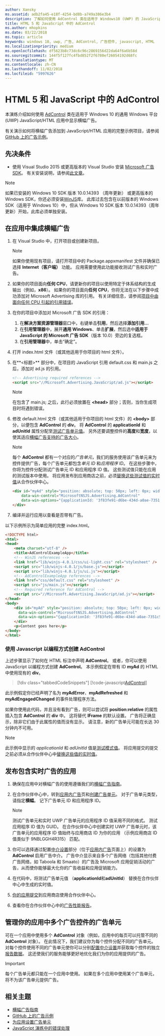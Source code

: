 ```yaml
---
author: Xansky
ms.assetid: adb2fa45-e18f-4254-bd8b-a749a386e3b4
description: 了解如何使用 AdControl 类在适用于 Windows10 (UWP) 的 JavaScript/HTML 应用中显示横幅广告。
title: HTML 5 和 JavaScript 中的 AdControl
ms.author: mhopkins
ms.date: 03/22/2018
ms.topic: article
keywords: windows 10, uwp, 广告, AdControl, 广告控件, javascript, HTML
ms.localizationpriority: medium
ms.openlocfilehash: df5623b8c73dc6c96c2869156d22da64f6a6b58d
ms.sourcegitcommit: 144f5f127fc4fbd852f2f6780ef26054192d68fc
ms.translationtype: MT
ms.contentlocale: zh-CN
ms.lasthandoff: 11/02/2018
ms.locfileid: "5997626"
---
```

# <a name="adcontrol-in-html-5-and-javascript"></a>HTML 5 和 JavaScript 中的 AdControl

本演练介绍如何使用 [AdControl](https://docs.microsoft.com/uwp/api/microsoft.advertising.winrt.ui.adcontrol) 类在适用于 Windows 10 的通用 Windows 平台 (UWP) JavaScript/HTML 应用中显示横幅广告。

有关演示如何将横幅广告添加到 JavaScript/HTML 应用的完整示例项目，请参阅 [GitHub 上的广告示例](http://aka.ms/githubads)。

## <a name="prerequisites"></a>先决条件

* 使用 Visual Studio 2015 或更高版本的 Visual Studio 安装 [Microsoft 广告 SDK](http://aka.ms/ads-sdk-uwp)。 有关安装说明，请参阅[此文章](install-the-microsoft-advertising-libraries.md)。

> [!NOTE]
> 如果已安装的 Windows 10 SDK 版本 10.0.14393 （周年更新） 或更高版本的 Windows SDK，你还必须安装[WinJS](https://github.com/winjs/winjs)库。 此库过去包含在以前版本的 Windows SDK（适用于 Windows 10）中，但从 Windows 10 SDK 版本 10.0.14393（周年更新）开始，此库必须单独安装。 

## <a name="integrate-a-banner-ad-into-your-app"></a>在应用中集成横幅广告

1. 在 Visual Studio 中，打开项目或创建新项目。

    > [!NOTE]
    > 如果你使用现有项目，请打开项目中的 Package.appxmanifest 文件并确保已选择 **Internet（客户端）** 功能。 应用需要使用此功能接收测试广告和实时广告。

2. 如果你的项目面向**任何 CPU**，请更新你的项目以使用特定于体系结构的生成输出（例如，**x86**）。 如果你的项目面向**任何 CPU**，你将无法在以下步骤中成功添加对 Microsoft Advertising 库的引用。 有关详细信息，请参阅[项目中由面向任何 CPU 引起的引用错误](known-issues-for-the-advertising-libraries.md#reference_errors)。

3. 在你的项目中添加对 Microsoft 广告 SDK 的引用：

    1. 在**解决方案资源管理器**窗口中，右键单击**引用**，然后选择**添加引用...**
    2.  在**引用管理器**中，展开**通用 Windows**、单击**扩展**，然后选中**适用于 JavaScript 的 Microsoft 广告 SDK**（版本 10.0）旁边的复选框。
    3.  在**引用管理器**中，单击“确定”。

6.  打开 index.html 文件（或其他适用于你项目的 html 文件）。

7.  在**&lt;标题&gt;** 部分中，在项目的 JavaScript 引用 default.css 和 main.js 之后，添加对 ad.js 的引用。

    ``` HTML
    <!-- Advertising required references -->
    <script src="//Microsoft.Advertising.JavaScript/ad.js"></script>
    ```

    > [!NOTE]
    > 在包含了 main.js; 之后，此行必须放置在 **&lt;head&gt;** 部分；否则，当你生成项目时将遇到错误。

8.  修改 default.html 文件（或其他适用于你项目的 html 文件）的 **&lt;body&gt;** 部分，以便包含 **AdControl** 的 **div**。 将 **AdControl** 的 **applicationId** 和 **adUnitId** 属性分配至[测试广告单元值](set-up-ad-units-in-your-app.md#test-ad-units)。 另外还要调整控件的**高度**和**宽度**，以使其适应[横幅广告支持的广告大小](supported-ad-sizes-for-banner-ads.md)。

    > [!NOTE]
    > 每个 **AdControl** 都有一个对应的*广告单元*，我们的服务使用该广告单元来为控件提供广告，每个广告单元都包含*单元 ID* 和*应用程序 ID*。 在这些步骤中，你将为控件分配测试广告单元 ID 和应用程序 ID 值。 这些测试值只能在应用的测试版本中使用。 将应用发布到应用商店之前，必须[替换这些测试值的实时值](#release)从合作伙伴中心。

    ``` HTML
    <div id="myAd" style="position: absolute; top: 50px; left: 0px; width: 300px; height: 250px; z-index: 1"
        data-win-control="MicrosoftNSJS.Advertising.AdControl"
        data-win-options="{applicationId: '3f83fe91-d6be-434d-a0ae-7351c5a997f1', adUnitId: 'test'}">
    </div>
    ```

9.  编译并运行应用以查看是否带有广告。

以下示例所示为简单应用的完整 index.html。

``` HTML
<!DOCTYPE html>
<html>
<head>
    <meta charset="utf-8" />
    <title>AdControlExampleApp</title>
    <!-- WinJS references -->
    <link href="lib/winjs-4.0.1/css/ui-light.css" rel="stylesheet" />
    <script src="lib/winjs-4.0.1/js/base.js"></script>
    <script src="lib/winjs-4.0.1/js/ui.js"></script>
    <!-- AdControlExampleApp references -->
    <link href="css/default.css" rel="stylesheet" />
    <script src="js/main.js"></script>
    <!-- Required reference for AdControl -->
    <script src="//Microsoft.Advertising.JavaScript/ad.js"></script>
</head>
<body>
    <div id="myAd" style="position: absolute; top: 50px; left: 0px; width: 300px; height: 250px; z-index: 1"
      data-win-control="MicrosoftNSJS.Advertising.AdControl"
      data-win-options="{applicationId: '3f83fe91-d6be-434d-a0ae-7351c5a997f1', adUnitId: 'test'}">
    </div>
    <p>Content goes here</p>
</body>
</html>
```

### <a name="create-an-adcontrol-programmatically-in-javascript"></a>使用 Javascript 以编程方式创建 AdControl

上述步骤显示了如何在 HTML 标注中声明 **AdControl**。 或者，你可以使用 JavaScript 以编程方式创建 **AdControl**。 本示例假定在带有 ID **myAd** 的 HTML 中使用现有的 **div**。

> [!div class="tabbedCodeSnippets"]
[!code-javascript[AdControl](./code/AdvertisingSamples/AdControlSamples/js/main.js#DeclareAdControl)]

此示例假定你已经声明了名为 **myAdError**、**myAdRefreshed** 和 **myAdEngagedChanged** 的事件处理程序方法。

如果你使用此代码，并且没有看到广告，则可以尝试将 **position:relative** 的属性插入包含 **AdControl** 的 **div** 中。 这将替代 **IFrame** 的默认设置。 广告将正确显示，除非它们由于此属性的值而没有显示。 请注意，新的广告单元可能在长达 30 分钟内不可用。

> [!NOTE]
> 此示例中显示的 *applicationId* 和 *adUnitId* 值是[测试模式值](set-up-ad-units-in-your-app.md#test-ad-units)。 将应用提交的提交之前必须从合作伙伴中心中[替换这些值的实时值](set-up-ad-units-in-your-app.md#live-ad-units)。

<span id="release" />

## <a name="release-your-app-with-live-ads"></a>发布包含实时广告的应用

1. 确保在应用中对横幅广告的使用遵循我们的[横幅广告指南](ui-and-user-experience-guidelines.md#guidelines-for-banner-ads)。

1.  在合作伙伴中心中，转到[应用内广告](../publish/in-app-ads.md)页和[创建广告单元](set-up-ad-units-in-your-app.md#live-ad-units)。 对于广告单元类型，请指定**横幅**。 记下广告单元 ID 和应用程序 ID。
    > [!NOTE]
    > 测试广告单元和实时 UWP 广告单元的应用程序 ID 值采用不同的格式。 测试应用程序 ID 值为 GUID。 在合作伙伴中心中创建实时 UWP 广告单元时，该广告单元的应用程序 ID 值始终与应用商店 ID 为你的应用 （示例应用商店 ID 值类似于 9NBLGGH4R315） 匹配。

2. 你可以选择通过配置[中介设置](../publish/in-app-ads.md#mediation)部分（位于[应用内广告](../publish/in-app-ads.md)页面上）的设置为 **AdControl** 启用广告中介。 广告中介显示来自多个广告网络（包括其他付费广告网络，如 Taboola 和 Smaato）的广告及 Microsoft 应用促销活动的广告，从而使你能够最大化你的广告收益和应用促销能力。

3.  在代码中，将测试广告单元值 （**applicationId**和**adUnitId**） 替换在合作伙伴中心中生成的实时值。

4.  [你的应用提交](../publish/app-submissions.md)到应用商店使用合作伙伴中心。

5.  查看你在合作伙伴中心中的[广告性能报告](../publish/advertising-performance-report.md)。             

<span id="manage" />

## <a name="manage-ad-units-for-multiple-ad-controls-in-your-app"></a>管理你的应用中多个广告控件的广告单元

可在一个应用中使用多个 **AdControl** 对象（例如，应用中的每页可以托管不同的 **AdControl** 对象）。 在此情况下，我们建议你为每个控件分配不同的广告单元。 对每个控件使用不同的广告单元使你可以分别[配置中介设置](../publish/in-app-ads.md#mediation)并获取每个控件的独立[报告数据](../publish/advertising-performance-report.md)。 这还使我们的服务能够更好地优化我们为你的应用提供的广告。

> [!IMPORTANT]
> 每个广告单元都只能在一个应用中使用。 如果在多个应用中使用某个广告单元，将不为该广告单元提供广告。

## <a name="related-topics"></a>相关主题

* [横幅广告指南](ui-and-user-experience-guidelines.md#guidelines-for-banner-ads)
* [GitHub 上的广告示例](http://aka.ms/githubads)
* [为应用设置广告单元](set-up-ad-units-in-your-app.md)
* [JavaScript 演练中的错误处理](error-handling-in-javascript-walkthrough.md)
